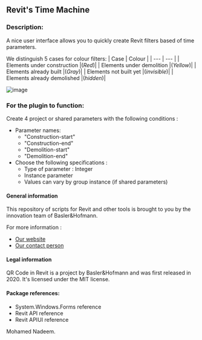## Revit's Time Machine

### Description:
A nice user interface allows you to quickly create Revit filters based of time parameters.

We distinguish 5 cases for colour filters:
| Case | Colour |
| --- | --- |
| Elements under construction |(_Red_)|
| Elements under demolition |(_Yellow_)| 
| Elements already built |(_Gray_)| 
| Elements not built yet |(_invisible_)|
| Elements already demolished |(_hidden_)| 

![image](https://user-images.githubusercontent.com/73463175/99255439-38a92c00-2814-11eb-8415-992489c75cf7.png)


### For the plugin to function:
Create 4 project or shared parameters with the following conditions :
- Parameter names:
  - "Construction-start"
  - "Construction-end"
  - "Demolition-start"
  - "Demolition-end"
- Choose the following specifications :
  - Type of parameter : Integer
  - Instance parameter
  - Values can vary by group instance (if shared parameters)
  

#### General information
This repository of scripts for Revit and other tools is brought to you by the innovation team of Basler&Hofmann.

For more information :
- [Our website](https://www.baslerhofmann.ch/)
- [Our contact person](https://www.baslerhofmann.ch/en/metanavigation/contacts/en-ansprechpartner-detailseite/contact/5902.html)

#### Legal information
QR Code in Revit is a project by Basler&Hofmann and was first released in 2020. It's licensed under the MIT license.

#### Package references:
- System.Windows.Forms reference
- Revit API reference
- Revit APIUI reference



Mohamed Nadeem.
